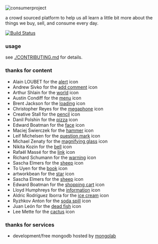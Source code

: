 ![consumerproject](http://i.imgur.com/iLlaWxJ.png)

a crowd sourced platform to help us all learn a little bit more about the
things we buy, sell, and consume every day.

[![Build Status](https://travis-ci.org/consumr-project/cp.svg?branch=master)](https://travis-ci.org/consumr-project/cp)

### usage

see [./CONTRIBUTING.md](CONTRIBUTING.md) for details.

### thanks for content

* Alain LOUBET for the [alert](https://thenounproject.com/search/?q=warning&i=14055) icon
* Andrew Sivko for the [add comment](https://thenounproject.com/search/?q=add%20comment&i=24079) icon
* Arthur Shlain for the [world](https://thenounproject.com/search/?q=world&i=292103) icon
* Austin Condiff for the [menu](https://thenounproject.com/search/?q=hamburger&i=70916) icon
* Brent Jackson for the [loading](http://jxnblk.com/loading/) icon
* Christopher Reyes for the [megaphone](https://thenounproject.com/search/?q=megaphone&i=11770) icon
* Creative Stall for the [pencil](https://thenounproject.com/search/?q=pencil&i=382196) icon
* Danil Polshin for the [pizza](https://thenounproject.com/term/pizza/108104/) icon
* Edward Boatman for the [face](https://thenounproject.com/search/?q=face&i=67226) icon
* Maciej Świerczek for the [hammer](https://thenounproject.com/search/?q=hammer&i=188614) icon
* Leif Michelsen for the [question mark](https://thenounproject.com/search/?q=question+mark&i=447554) icon
* Michael Zenaty for the [magnifying glass](https://thenounproject.com/search/?q=search&i=21796) icon
* Nikita Kozin for the [bell](https://thenounproject.com/search/?q=bell&i=304492) icon
* Rafaël Massé for the [link](https://thenounproject.com/search/?q=link&i=49479) icon
* Richard Schumann for the [warning](https://thenounproject.com/search/?q=warning&i=50611) icon
* Sascha Elmers for the [sheep](https://thenounproject.com/search/?q=sheep&i=99202) icon
* To Uyen for the [book](https://thenounproject.com/search/?q=book&i=249760) icon
* artworkbean for the [star](https://thenounproject.com/search/?q=star&i=101463) icon
* Sascha Elmers for the [sheep](https://thenounproject.com/search/?q=sheep&i=99202) icon
* Edward Boatman for the [shopping cart](https://thenounproject.com/search/?q=shopping+cart&i=355) icon
* Lloyd Humphreys for the [information](https://thenounproject.com/search/?q=information&i=96638) icon
* Aldric Rodríguez Iborra for the [ice cream](https://thenounproject.com/search/?q=ice+cream&i=422594) icon
* Ryzhkov Anton for the [soda spill](https://thenounproject.com/search/?q=spill&i=23127) icon
* Juan León for the [dead fish](https://thenounproject.com/search/?q=dead+fish&i=95085) icon
* Lee Mette for the [cactus](https://thenounproject.com/search/?q=broken+cactus&i=103375) icon

### thanks for services

* development/free mongodb hosted by [mongolab](https://mongolab.com/)
